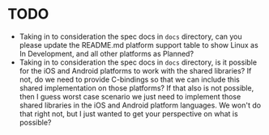 # TODO

- Taking in to consideration the spec docs in `docs` directory, can you please update the README.md platform support table to show Linux as In Development, and all other platforms as Planned?
- Taking in to consideration the spec docs in `docs` directory, is it possible for the iOS and Android platforms to work with the shared libraries? If not, do we need to provide C-bindings so that we can include this shared implementation on those platforms? If that also is not possible, then I guess worst case scenario we just need to implement those shared libraries in the iOS and Android platform languages. We won't do that right not, but I just wanted to get your perspective on what is possible?
